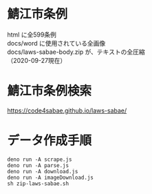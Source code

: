 # 鯖江市条例

html に全599条例  
docs/word に使用されている全画像  
docs/laws-sabae-body.zip が、テキストの全圧縮  
（2020-09-27現在）  

# 鯖江市条例検索

https://code4sabae.github.io/laws-sabae/  


# データ作成手順

```
deno run -A scrape.js
deno run -A parse.js
deno run -A download.js
deno run -A imageDownload.js
sh zip-laws-sabae.sh
```
